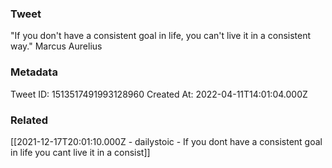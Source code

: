 ### Tweet
"If you don't have a consistent goal in life, you can't live it in a consistent way." Marcus Aurelius

### Metadata
Tweet ID: 1513517491993128960
Created At: 2022-04-11T14:01:04.000Z

### Related
[[2021-12-17T20:01:10.000Z - dailystoic - If you dont have a consistent goal in life you cant live it in a consist]]

